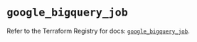 # `google_bigquery_job`

Refer to the Terraform Registry for docs: [`google_bigquery_job`](https://registry.terraform.io/providers/hashicorp/google/6.43.0/docs/resources/bigquery_job).
